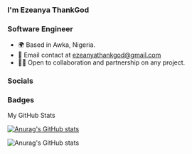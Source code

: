### I'm Ezeanya ThankGod
### **Software Engineer**
* 🌍 Based in Awka, Nigeria.
* 📧 Email contact at ezeanyathankgod@gmail.com
* 🤝🏻 Open to collaboration and partnership on any project.
### Socials
### Badges
My GitHub Stats


[![Anurag's GitHub stats](https://github-readme-stats.vercel.app/api?username=kingkampala)](https://github.com/anuraghazra/github-readme-stats)


![Anurag's GitHub stats](https://github-readme-stats.vercel.app/api?username=kingkampala&show_icons=true)
